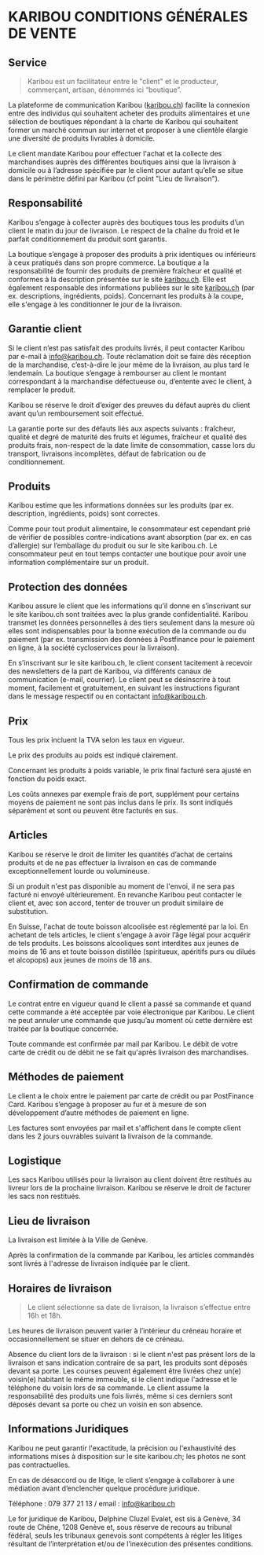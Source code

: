 # KARIBOU CONDITIONS GÉNÉRALES DE VENTE

## Service

> Karibou est un facilitateur entre le "client" et le producteur, commerçant, artisan, dénommés ici “boutique”.

La plateforme de communication Karibou ([karibou.ch](http://karibou.ch)) facilite la connexion entre des individus qui souhaitent acheter des produits alimentaires et une sélection de boutiques répondant à la charte de Karibou qui souhaitent former un marché commun sur internet et proposer à une clientèle élargie une diversité de produits livrables à domicile.

Le client mandate Karibou pour effectuer l'achat et la collecte des marchandises auprès des différentes boutiques ainsi que la livraison à domicile ou à l’adresse spécifiée par le client pour autant qu’elle se situe dans le périmètre défini par Karibou (cf point "Lieu de livraison").

## Responsabilité

Karibou s’engage à collecter auprès des boutiques tous les produits d’un client le matin du jour de livraison. Le respect de la chaîne du froid et le parfait conditionnement du produit sont garantis.

La boutique s’engage à proposer des produits à prix identiques ou inférieurs à ceux pratiqués dans son propre commerce. La boutique a la responsabilité de fournir des produits de première fraîcheur et qualité et conformes à la description présentée sur le site [karibou.ch](http://karibou.ch).  Elle est également responsable des informations publiées sur le site [karibou.ch](http://karibou.ch) (par ex. descriptions, ingrédients, poids). Concernant les produits à la coupe, elle s'engage à les conditionner le jour de la livraison.

## Garantie client

Si le client n’est pas satisfait des produits livrés, il peut contacter Karibou par e-mail à info@karibou.ch. Toute réclamation doit se faire dès réception de la marchandise, c’est-à-dire le jour même de la livraison, au plus tard le lendemain. La boutique s’engage à rembourser au client le montant correspondant à la marchandise défectueuse ou, d’entente avec le client, à remplacer le produit.

Karibou se réserve le droit d’exiger des preuves du défaut auprès du client avant qu’un remboursement soit effectué.

La garantie porte sur des défauts liés aux aspects suivants : fraîcheur, qualité et degré de maturité des fruits et légumes, fraîcheur et qualité des produits frais, non-respect de la date limite de consommation, casse lors du transport, livraisons incomplètes, défaut de fabrication ou de conditionnement.

## Produits

Karibou estime que les informations données sur les produits (par ex. description, ingrédients, poids) sont correctes.

Comme pour tout produit alimentaire, le consommateur est cependant prié de vérifier de possibles contre-indications avant absorption (par ex. en cas d’allergie) sur l’emballage du produit ou sur le site karibou.ch. Le consommateur peut en tout temps contacter une boutique pour avoir une information complémentaire sur un produit.

## Protection des données

Karibou assure le client que les informations qu’il donne en s’inscrivant sur le site karibou.ch sont traitées avec la plus grande confidentialité. Karibou transmet les données personnelles à des tiers seulement dans la mesure où elles sont indispensables pour la bonne exécution de la commande ou du paiement (par ex. transmission des données à Postfinance pour le paiement en ligne, à la société cycloservices pour la livraison).

En s’inscrivant sur le site karibou.ch, le client consent tacitement à recevoir des newsletters de la part de Karibou, via différents canaux de communication (e-mail, courrier). Le client peut se désinscrire à tout moment, facilement et gratuitement, en suivant les instructions figurant dans le message respectif ou en contactant info@karibou.ch.

## Prix

Tous les prix incluent la TVA selon les taux en vigueur.

Le prix des produits au poids est indiqué clairement. 

Concernant les produits à poids variable, le prix final facturé sera ajusté en fonction du poids exact.

Les coûts annexes par exemple frais de port, supplément pour certains moyens de paiement ne sont pas inclus dans le prix. Ils sont indiqués séparément et sont ou peuvent être facturés en sus.

## Articles

Karibou se réserve le droit de limiter les quantités d’achat de certains produits et de ne pas effectuer la livraison en cas de commande exceptionnellement lourde ou volumineuse.

Si un produit n'est pas disponible au moment de l'envoi, il ne sera pas facturé ni envoyé ultérieurement. En revanche Karibou peut contacter le client et, avec son accord, tenter de trouver un produit similaire de substitution.

En Suisse, l'achat de toute boisson alcoolisée est réglementé par la loi. En achetant de tels articles, le client s'engage à avoir l’âge légal pour acquérir de tels produits. Les boissons alcooliques sont interdites aux jeunes de moins de 16 ans et toute boisson distillée (spiritueux, apéritifs purs ou dilués et alcopops) aux jeunes de moins de 18 ans.

## Confirmation de commande

Le contrat entre en vigueur quand le client a passé sa commande et quand cette commande a été acceptée par voie électronique par Karibou. Le client ne peut annuler une commande que jusqu’au moment où cette dernière est traitée par la boutique concernée.

Toute commande est confirmée par mail par Karibou. Le débit de votre carte de crédit ou de débit ne se fait qu'après livraison des marchandises.

## Méthodes de paiement

Le client a le choix entre le paiement par carte de crédit ou par PostFinance Card. Karibou s’engage à proposer au fur et à mesure de son développement d’autre méthodes de paiement en ligne.

Les factures sont envoyées par mail et s'affichent dans le compte client dans les 2 jours ouvrables suivant la livraison de la commande.

## Logistique

Les sacs Karibou utilisés pour la livraison au client doivent être restitués au livreur lors de la prochaine livraison. Karibou se réserve le droit de facturer les sacs non restitués.

## Lieu de livraison

La livraison est limitée à la Ville de Genève.

Après la confirmation de la commande par Karibou, les articles commandés sont livrés à l'adresse de livraison indiquée par le client.

## Horaires de livraison

> Le client sélectionne sa date de livraison, la livraison s’effectue entre 16h et 18h.

Les heures de livraison peuvent varier à l’intérieur du créneau horaire et occasionnellement se situer en dehors de ce créneau.

Absence du client lors de la livraison : si le client n'est pas présent lors de la livraison et sans indication contraire de sa part, les produits sont déposés devant sa porte. Les courses peuvent également être livrées chez un(e) voisin(e) habitant le même immeuble, si le client indique l'adresse et le téléphone du voisin lors de sa commande. Le client assume la responsabilité des produits une fois livrés, même si ces derniers sont déposés devant sa porte ou chez un voisin en son absence.

## Informations Juridiques

Karibou ne peut garantir l'exactitude, la précision ou l'exhaustivité des informations mises à disposition sur le site karibou.ch; les photos ne sont pas contractuelles.

En cas de désaccord ou de litige, le client s’engage à collaborer à une médiation avant d’enclencher quelque procédure juridique.

Téléphone : 079 377 21 13 / email : info@karibou.ch

Le for juridique de Karibou, Delphine Cluzel Evalet, est sis à Genève, 34 route de Chêne, 1208 Genève et, sous réserve de recours au tribunal fédéral, seuls les tribunaux genevois sont compétents à régler les litiges résultant de l’interprétation et/ou de l’inexécution des présentes conditions.
